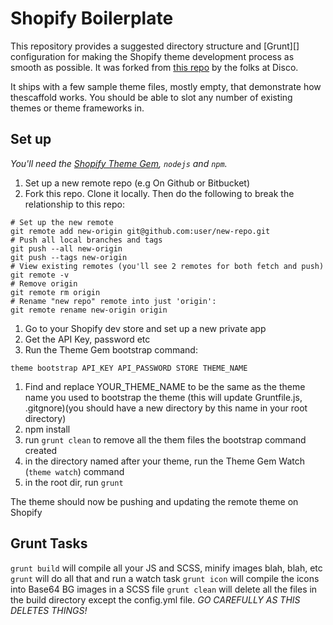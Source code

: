 Shopify Boilerplate
======================
This repository provides a suggested directory structure and [Grunt][]
configuration for making the Shopify theme development process as smooth as
possible. It was forked from [this repo]([https://github.com/discolabs/shopify-theme-scaffold]) by the folks at Disco.

It ships with a few sample theme files, mostly empty, that demonstrate how thescaffold works. You should be able to slot any number of existing themes or theme frameworks in.

## Set up

*You'll need the [Shopify Theme Gem](https://github.com/Shopify/shopify_theme), `nodejs` and `npm`.*

1. Set up a new remote repo (e.g On Github or Bitbucket)
1. Fork this repo. Clone it locally. Then do the following to break the relationship to this repo:
  ````shell
  # Set up the new remote
  git remote add new-origin git@github.com:user/new-repo.git
  # Push all local branches and tags
  git push --all new-origin
  git push --tags new-origin
  # View existing remotes (you'll see 2 remotes for both fetch and push)
  git remote -v
  # Remove origin
  git remote rm origin
  # Rename "new repo" remote into just 'origin':
  git remote rename new-origin origin
  ````
1. Go to your Shopify dev store and set up a new private app
1. Get the API Key, password etc
1. Run the Theme Gem bootstrap command:
  ```shell
  theme bootstrap API_KEY API_PASSWORD STORE THEME_NAME
  ```
1. Find and replace YOUR_THEME_NAME to be the same as the theme name you used to bootstrap the theme (this will update Gruntfile.js, .gitgnore)(you should have a new directory by this name in your root directory)
1. npm install
1. run `grunt clean` to remove all the them files the bootstrap command created
1. in the directory named after your theme, run the Theme Gem Watch (`theme watch`) command
1. in the root dir, run `grunt`

The theme should now be pushing and updating the remote theme on Shopify


## Grunt Tasks

`grunt build` will compile all your JS and SCSS, minify images blah, blah, etc
`grunt` will do all that and run a watch task
`grunt icon` will compile the icons into Base64 BG images in a SCSS file
`grunt clean` will delete all the files in the build directory except the config.yml file. _GO CAREFULLY AS THIS DELETES THINGS!_
